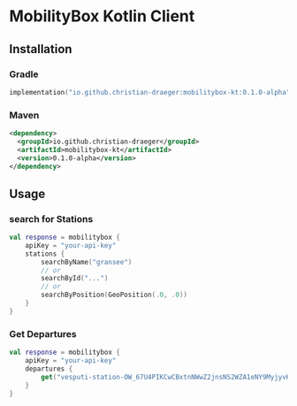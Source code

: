 # MobilityBox Kotlin Client

## Installation

### Gradle
```kotlin
implementation("io.github.christian-draeger:mobilitybox-kt:0.1.0-alpha")
```

### Maven
```xml
<dependency>
  <groupId>io.github.christian-draeger</groupId>
  <artifactId>mobilitybox-kt</artifactId>
  <version>0.1.0-alpha</version>
</dependency>
```

## Usage
### search for Stations
```kotlin
val response = mobilitybox {
    apiKey = "your-api-key"
    stations {
        searchByName("gransee")
        // or
        searchById("...")
        // or
        searchByPosition(GeoPosition(.0, .0))
    }
}
```

### Get Departures
```kotlin
val response = mobilitybox {
    apiKey = "your-api-key"
    departures {
        get("vesputi-station-OW_67U4PIKCwCBxtnNWwZ2jnsNS2WZA1eNY9MyjyvKs")
    }
}
```
